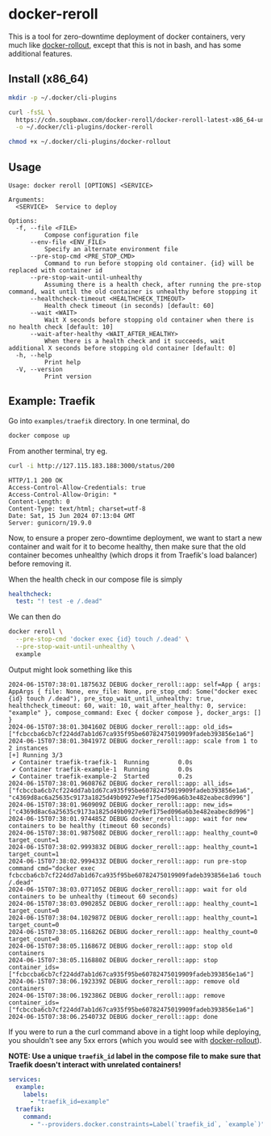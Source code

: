 # docker-reroll

This is a tool for zero-downtime deployment of docker containers, very much like [docker-rollout](https://github.com/Wowu/docker-rollout/), except that this is not in bash, and has some additional features.

## Install (x86_64)

```sh
mkdir -p ~/.docker/cli-plugins

curl -fsSL \
  https://cdn.soupbawx.com/docker-reroll/docker-reroll-latest-x86_64-unknown-linux-musl \
  -o ~/.docker/cli-plugins/docker-reroll

chmod +x ~/.docker/cli-plugins/docker-rollout
```

## Usage

```
Usage: docker reroll [OPTIONS] <SERVICE>

Arguments:
  <SERVICE>  Service to deploy

Options:
  -f, --file <FILE>
          Compose configuration file
      --env-file <ENV_FILE>
          Specify an alternate environment file
      --pre-stop-cmd <PRE_STOP_CMD>
          Command to run before stopping old container. {id} will be replaced with container id
      --pre-stop-wait-until-unhealthy
          Assuming there is a health check, after running the pre-stop command, wait until the old container is unhealthy before stopping it
      --healthcheck-timeout <HEALTHCHECK_TIMEOUT>
          Health check timeout (in seconds) [default: 60]
      --wait <WAIT>
          Wait X seconds before stopping old container when there is no health check [default: 10]
      --wait-after-healthy <WAIT_AFTER_HEALTHY>
          When there is a health check and it succeeds, wait additional X seconds before stopping old container [default: 0]
  -h, --help
          Print help
  -V, --version
          Print version
```

## Example: Traefik

Go into `examples/traefik` directory. In one terminal, do

```sh
docker compose up
```

From another terminal, try eg.

```sh
curl -i http://127.115.183.188:3000/status/200
```

```
HTTP/1.1 200 OK
Access-Control-Allow-Credentials: true
Access-Control-Allow-Origin: *
Content-Length: 0
Content-Type: text/html; charset=utf-8
Date: Sat, 15 Jun 2024 07:13:04 GMT
Server: gunicorn/19.9.0
```

Now, to ensure a proper zero-downtime deployment, we want to start a new container and wait for it to become healthy, then make sure that the old container becomes unhealthy (which drops it from Traefik's load balancer) before removing it.

When the health check in our compose file is simply

````yml
healthcheck:
  test: "! test -e /.dead"
````

We can then do

```sh
docker reroll \
  --pre-stop-cmd 'docker exec {id} touch /.dead' \
  --pre-stop-wait-until-unhealthy \
  example
```

Output might look something like this

```
2024-06-15T07:38:01.187563Z DEBUG docker_reroll::app: self=App { args: AppArgs { file: None, env_file: None, pre_stop_cmd: Some("docker exec {id} touch /.dead"), pre_stop_wait_until_unhealthy: true, healthcheck_timeout: 60, wait: 10, wait_after_healthy: 0, service: "example" }, compose_command: Exec { docker compose }, docker_args: [] }
2024-06-15T07:38:01.304160Z DEBUG docker_reroll::app: old_ids=["fcbccba6cb7cf224dd7ab1d67ca935f95be60782475019909fadeb393856e1a6"]
2024-06-15T07:38:01.304197Z DEBUG docker_reroll::app: scale from 1 to 2 instances
[+] Running 3/3
 ✔ Container traefik-traefik-1  Running        0.0s
 ✔ Container traefik-example-1  Running        0.0s
 ✔ Container traefik-example-2  Started        0.2s
2024-06-15T07:38:01.960876Z DEBUG docker_reroll::app: all_ids=["fcbccba6cb7cf224dd7ab1d67ca935f95be60782475019909fadeb393856e1a6", "c4369d8ac6a25635c9173a1825d49b0927e9ef175ed096a6b3e482eabec8d996"]
2024-06-15T07:38:01.960909Z DEBUG docker_reroll::app: new_ids=["c4369d8ac6a25635c9173a1825d49b0927e9ef175ed096a6b3e482eabec8d996"]
2024-06-15T07:38:01.974485Z DEBUG docker_reroll::app: wait for new containers to be healthy (timeout 60 seconds)
2024-06-15T07:38:01.987508Z DEBUG docker_reroll::app: healthy_count=0 target_count=1
2024-06-15T07:38:02.999383Z DEBUG docker_reroll::app: healthy_count=1 target_count=1
2024-06-15T07:38:02.999433Z DEBUG docker_reroll::app: run pre-stop command cmd="docker exec fcbccba6cb7cf224dd7ab1d67ca935f95be60782475019909fadeb393856e1a6 touch /.dead"
2024-06-15T07:38:03.077105Z DEBUG docker_reroll::app: wait for old containers to be unhealthy (timeout 60 seconds)
2024-06-15T07:38:03.090285Z DEBUG docker_reroll::app: healthy_count=1 target_count=0
2024-06-15T07:38:04.102987Z DEBUG docker_reroll::app: healthy_count=1 target_count=0
2024-06-15T07:38:05.116826Z DEBUG docker_reroll::app: healthy_count=0 target_count=0
2024-06-15T07:38:05.116867Z DEBUG docker_reroll::app: stop old containers
2024-06-15T07:38:05.116880Z DEBUG docker_reroll::app: stop container_ids=["fcbccba6cb7cf224dd7ab1d67ca935f95be60782475019909fadeb393856e1a6"]
2024-06-15T07:38:06.192339Z DEBUG docker_reroll::app: remove old containers
2024-06-15T07:38:06.192386Z DEBUG docker_reroll::app: remove container_ids=["fcbccba6cb7cf224dd7ab1d67ca935f95be60782475019909fadeb393856e1a6"]
2024-06-15T07:38:06.254073Z DEBUG docker_reroll::app: done
```

If you were to run a the curl command above in a tight loop while deploying, you shouldn't see any 5xx errors (which you would see with [docker-rollout](https://github.com/Wowu/docker-rollout/)).

**NOTE: Use a unique `traefik_id` label in the compose file to make sure that Traefik doesn't interact with unrelated containers!**


```yml
services:
  example:
    labels:
      - "traefik_id=example"
  traefik:
    command:
      - "--providers.docker.constraints=Label(`traefik_id`, `example`)"
```
